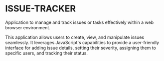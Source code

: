 # ISSUE-TRACKER
Application to manage and track issues or tasks effectively within a web browser environment.

This application allows users to create, view, and manipulate issues seamlessly. 
It leverages JavaScript's capabilities to provide a user-friendly interface for adding issue details, 
setting their severity, assigning them to specific users, and tracking their status.

